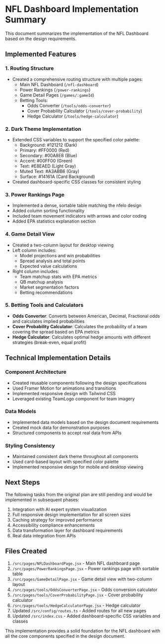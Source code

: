 # NFL Dashboard Implementation Summary

This document summarizes the implementation of the NFL Dashboard based on the design requirements.

## Implemented Features

### 1. Routing Structure
- Created a comprehensive routing structure with multiple pages:
  - Main NFL Dashboard (`/nfl-dashboard`)
  - Power Rankings (`/power-rankings`)
  - Game Detail Pages (`/games/:gameId`)
  - Betting Tools:
    - Odds Converter (`/tools/odds-converter`)
    - Cover Probability Calculator (`/tools/cover-probability`)
    - Hedge Calculator (`/tools/hedge-calculator`)

### 2. Dark Theme Implementation
- Extended CSS variables to support the specified color palette:
  - Background: #121212 (Dark)
  - Primary: #FF0000 (Red)
  - Secondary: #00A8E8 (Blue)
  - Accent: #00FF00 (Green)
  - Text: #E8EAED (Light Gray)
  - Muted Text: #A3ABB6 (Gray)
  - Surface: #14161A (Card Background)
- Created dashboard-specific CSS classes for consistent styling

### 3. Power Rankings Page
- Implemented a dense, sortable table matching the nfelo design
- Added column sorting functionality
- Included team movement indicators with arrows and color coding
- Added EPA statistics explanation section

### 4. Game Detail View
- Created a two-column layout for desktop viewing
- Left column includes:
  - Model projections and win probabilities
  - Spread analysis and total points
  - Expected value calculations
- Right column includes:
  - Team matchup stats with EPA metrics
  - QB matchup analysis
  - Market segmentation factors
  - Betting recommendations

### 5. Betting Tools and Calculators
- **Odds Converter**: Converts between American, Decimal, Fractional odds and calculates implied probabilities
- **Cover Probability Calculator**: Calculates the probability of a team covering the spread based on EPA metrics
- **Hedge Calculator**: Calculates optimal hedge amounts with different strategies (break-even, equal profit)

## Technical Implementation Details

### Component Architecture
- Created reusable components following the design specifications
- Used Framer Motion for animations and transitions
- Implemented responsive design with Tailwind CSS
- Leveraged existing TeamLogo component for team imagery

### Data Models
- Implemented data models based on the design document requirements
- Created mock data for demonstration purposes
- Structured components to accept real data from APIs

### Styling Consistency
- Maintained consistent dark theme throughout all components
- Used card-based layout with specified color palette
- Implemented responsive design for mobile and desktop viewing

## Next Steps

The following tasks from the original plan are still pending and would be implemented in subsequent phases:

1. Integration with AI expert system visualization
2. Full responsive design implementation for all screen sizes
3. Caching strategy for improved performance
4. Accessibility compliance enhancements
5. Data transformation layer for dashboard requirements
6. Real data integration from APIs

## Files Created

1. `/src/pages/NFLDashboardPage.jsx` - Main NFL dashboard page
2. `/src/pages/PowerRankingsPage.jsx` - Power rankings page with sortable table
3. `/src/pages/GameDetailPage.jsx` - Game detail view with two-column layout
4. `/src/pages/tools/OddsConverterPage.jsx` - Odds conversion calculator
5. `/src/pages/tools/CoverProbabilityPage.jsx` - Cover probability calculator
6. `/src/pages/tools/HedgeCalculatorPage.jsx` - Hedge calculator
7. Updated `/src/config/routes.ts` - Added routes for all new pages
8. Updated `/src/index.css` - Added dashboard-specific CSS variables and classes

This implementation provides a solid foundation for the NFL dashboard with all the core components specified in the design document.